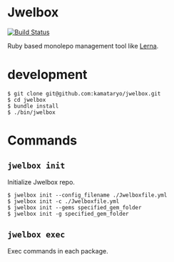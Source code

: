 # Jwelbox
[![Build Status](https://travis-ci.org/kamataryo/jwelbox.svg?branch=master)](https://travis-ci.org/kamataryo/jwelbox)

Ruby based monolepo management tool like [Lerna](https://lernajs.io/).

# development

```shell
$ git clone git@github.com:kamataryo/jwelbox.git
$ cd jwelbox
$ bundle install
$ ./bin/jwelbox
```

# Commands

## `jwelbox init`

Initialize Jwelbox repo.

```shell
$ jwelbox init --config_filename ./Jwelboxfile.yml
$ jwelbox init -c ./Jwelboxfile.yml
$ jwelbox init --gems specified_gem_folder
$ jwelbox init -g specified_gem_folder
```

## `jwelbox exec`

Exec commands in each package.
